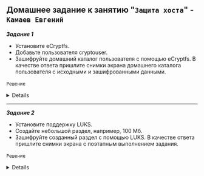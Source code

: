 ## Домашнее задание к занятию "`Защита хоста`" - `Камаев Евгений`

***Задание 1***

* Установите eCryptfs.
* Добавьте пользователя cryptouser.
* Зашифруйте домашний каталог пользователя с помощью eCryptfs.
В качестве ответа пришлите снимки экрана домашнего каталога пользователя с исходными и зашифрованными данными.


`Решение`

<details>
   
![Screnshot](https://github.com/7Evgen7/Netology/blob/main/JPG/13_02_SYSSEC/13_2_1.jpg)
![Screnshot](https://github.com/7Evgen7/Netology/blob/main/JPG/13_02_SYSSEC/13_2_1_.jpg)
![Screnshot](https://github.com/7Evgen7/Netology/blob/main/JPG/13_02_SYSSEC/13_2_1__.jpg)
![Screnshot](https://github.com/7Evgen7/Netology/blob/main/JPG/13_02_SYSSEC/13_2_1___.jpg)
   
</details>


---

***Задание 2***

* Установите поддержку LUKS.
* Создайте небольшой раздел, например, 100 Мб.
* Зашифруйте созданный раздел с помощью LUKS.
В качестве ответа пришлите снимки экрана с поэтапным выполнением задания.

`Решение`

<details>
   
![Screnshot](https://github.com/7Evgen7/Netology/blob/main/JPG/13_01_SYSSEC/13_1_1.jpg)
![Screnshot](https://github.com/7Evgen7/Netology/blob/main/JPG/13_01_SYSSEC/13_1_1_.jpg)
![Screnshot](https://github.com/7Evgen7/Netology/blob/main/JPG/13_01_SYSSEC/13_1_1__.jpg)
   
</details>
